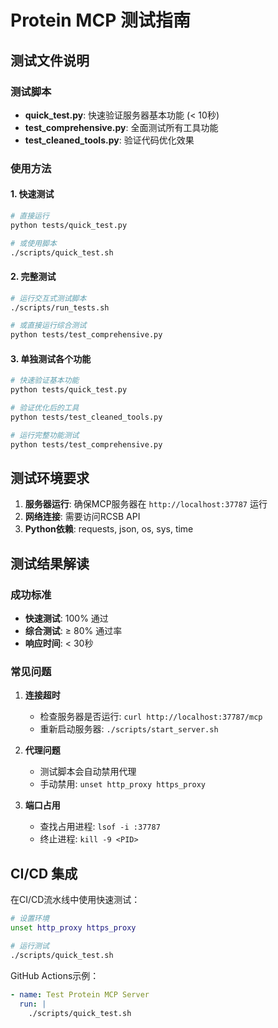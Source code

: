 # Protein MCP 测试指南

## 测试文件说明

### 测试脚本
- **quick_test.py**: 快速验证服务器基本功能 (< 10秒)
- **test_comprehensive.py**: 全面测试所有工具功能
- **test_cleaned_tools.py**: 验证代码优化效果

### 使用方法

#### 1. 快速测试
```bash
# 直接运行
python tests/quick_test.py

# 或使用脚本
./scripts/quick_test.sh
```

#### 2. 完整测试
```bash
# 运行交互式测试脚本
./scripts/run_tests.sh

# 或直接运行综合测试
python tests/test_comprehensive.py
```

#### 3. 单独测试各个功能
```bash
# 快速验证基本功能
python tests/quick_test.py

# 验证优化后的工具
python tests/test_cleaned_tools.py

# 运行完整功能测试
python tests/test_comprehensive.py
```

## 测试环境要求

1. **服务器运行**: 确保MCP服务器在 `http://localhost:37787` 运行
2. **网络连接**: 需要访问RCSB API
3. **Python依赖**: requests, json, os, sys, time

## 测试结果解读

### 成功标准
- **快速测试**: 100% 通过
- **综合测试**: ≥ 80% 通过率
- **响应时间**: < 30秒

### 常见问题

1. **连接超时**
   - 检查服务器是否运行: `curl http://localhost:37787/mcp`
   - 重新启动服务器: `./scripts/start_server.sh`

2. **代理问题**
   - 测试脚本会自动禁用代理
   - 手动禁用: `unset http_proxy https_proxy`

3. **端口占用**
   - 查找占用进程: `lsof -i :37787`
   - 终止进程: `kill -9 <PID>`

## CI/CD 集成

在CI/CD流水线中使用快速测试：

```bash
# 设置环境
unset http_proxy https_proxy

# 运行测试
./scripts/quick_test.sh
```

GitHub Actions示例：
```yaml
- name: Test Protein MCP Server
  run: |
    ./scripts/quick_test.sh
```